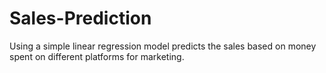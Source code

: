 # Sales-Prediction

Using a simple linear regression model predicts the sales based on money spent on different platforms for marketing. 
